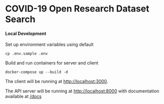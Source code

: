 # COVID-19 Open Research Dataset Search

#### Local Development

Set up environment variables using default

```
cp .env.sample .env
```

Build and run containers for server and client

```
docker-compose up --build -d
```

The client will be running at [http://localhost:3000](http://localhost:3000).

The API server will be running at [http://localhost:8000](http://localhost:8000) with documentation available at [/docs](http://localhost:8080/docs#/)
